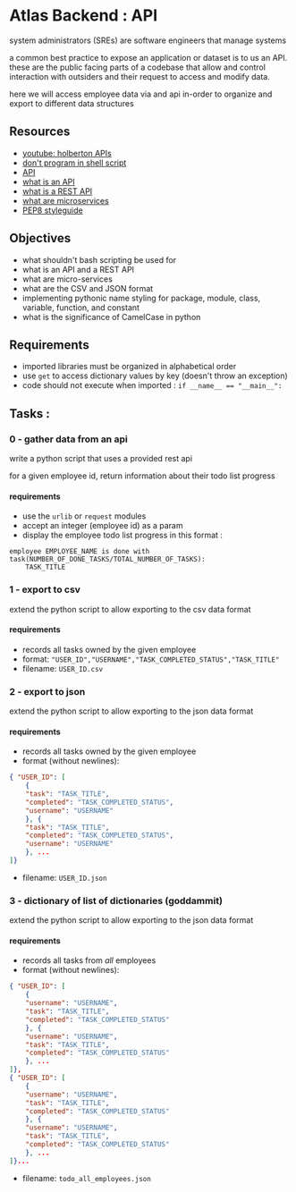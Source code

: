 # Atlas Backend : API

system administrators (SREs) are software engineers that manage systems

a common best practice to expose an application or dataset is to us an API.
these are the public facing parts of a codebase that allow and control
interaction with outsiders and their request to access and modify data.

here we will access employee data via and api in-order to organize and export
to different data structures

## Resources

- [youtube: holberton APIs](https://www.youtube.com/watch?v=qn08N7Zx0Lw)
- [don't program in shell script](https://www.turnkeylinux.org/blog/friends-dont-let-friends-program-shell-script)
- [API](https://www.webopedia.com/definitions/api/)
- [what is an API](https://www.freecodecamp.org/news/what-is-an-api-in-english-please-b880a3214a82/)
- [what is a REST API](https://www.sitepoint.com/rest-api/)
- [what are microservices](https://smartbear.com/learn/api-design/microservices/)
- [PEP8 styleguide](https://peps.python.org/pep-0008/)

## Objectives

- what shouldn't bash scripting be used for
- what is an API and a REST API
- what are micro-services
- what are the CSV and JSON format
- implementing pythonic name styling for package, module, class, variable,
function, and constant
- what is the significance of CamelCase in python

## Requirements

- imported libraries must be organized in alphabetical order
- use `get` to access dictionary values by key (doesn't throw an exception)
- code should not execute when imported : `if __name__ == "__main__":`

## Tasks :

### 0 - gather data from an api

write a python script that uses a provided rest api

for a given employee id, return information about their todo list progress

#### requirements

- use the `urlib` or `request` modules
- accept an integer (employee id) as a param
- display the employee todo list progress in this format :
```
employee EMPLOYEE_NAME is done with
task(NUMBER_OF_DONE_TASKS/TOTAL_NUMBER_OF_TASKS):
	TASK_TITLE
```

### 1 - export to csv

extend the python script to allow exporting to the csv data format

#### requirements

- records all tasks owned by the given employee
- format: `"USER_ID","USERNAME","TASK_COMPLETED_STATUS","TASK_TITLE"`
- filename: `USER_ID.csv`

### 2 - export to json

extend the python script to allow exporting to the json data format

#### requirements

- records all tasks owned by the given employee
- format (without newlines):
```json
{ "USER_ID": [
	{
    "task": "TASK_TITLE",
    "completed": "TASK_COMPLETED_STATUS",
    "username": "USERNAME"
	}, {
    "task": "TASK_TITLE",
    "completed": "TASK_COMPLETED_STATUS",
    "username": "USERNAME"
	}, ...
]}
```
- filename: `USER_ID.json`

### 3 - dictionary of list of dictionaries (goddammit)

extend the python script to allow exporting to the json data format

#### requirements

- records all tasks from _all_ employees
- format (without newlines):
```json
{ "USER_ID": [
	{
    "username": "USERNAME",
    "task": "TASK_TITLE",
    "completed": "TASK_COMPLETED_STATUS"
	}, {
    "username": "USERNAME",
    "task": "TASK_TITLE",
    "completed": "TASK_COMPLETED_STATUS"
	}, ...
]},
{ "USER_ID": [
	{
    "username": "USERNAME",
    "task": "TASK_TITLE",
    "completed": "TASK_COMPLETED_STATUS"
	}, {
    "username": "USERNAME",
    "task": "TASK_TITLE",
    "completed": "TASK_COMPLETED_STATUS"
	}, ...
]}...
```
- filename: `todo_all_employees.json`
